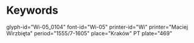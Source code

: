 # Keywords
glyph-id="Wi-05_0104"
font-id="Wi-05"
printer-id="Wi"
printer="Maciej Wirzbięta"
period="1555/7-1605"
place="Kraków"
PT plate="469"
